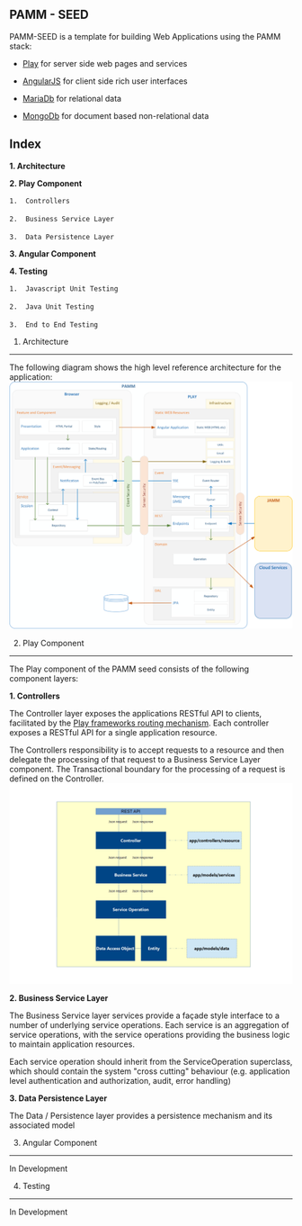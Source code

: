 PAMM - SEED
-----------

PAMM-SEED is a template for building Web Applications using the PAMM stack:

-   [Play](https://www.playframework.com/) for server side web pages and services

-   [AngularJS](https://angularjs.org/) for client side rich user interfaces

-   [MariaDb](https://mariadb.org/) for relational data

-   [MongoDb](https://www.mongodb.org/community) for document based non-relational data

Index
-----

**1. Architecture**

**2. Play Component**

    1.  Controllers

    2.  Business Service Layer

    3.  Data Persistence Layer

**3. Angular Component**

**4. Testing**

    1.  Javascript Unit Testing

    2.  Java Unit Testing

    3.  End to End Testing

1. Architecture
---------------

The following diagram shows the high level reference architecture for the application: ![](./docs/img/pamm.gif)

2. Play Component
-----------------

The Play component of the PAMM seed consists of the following component layers:

**1. Controllers**

The Controller layer exposes the applications RESTful API to clients, facilitated by the [Play frameworks routing mechanism](https://www.playframework.com/documentation/2.4.3/JavaRouting). Each controller exposes a RESTful API for a single application resource.

The Controllers responsibility is to accept requests to a resource and then delegate the processing of that request to a Business Service Layer component. The Transactional boundary for the processing of a request is defined on the Controller.![](./docs/img/play.gif)

**2. Business Service Layer**

The Business Service layer services provide a façade style interface to a number of underlying service operations. Each service is an aggregation of service operations, with the service operations providing the business logic to maintain application resources.

Each service operation should inherit from the ServiceOperation superclass, which should contain the system "cross cutting" behaviour (e.g. application level authentication and authorization, audit, error handling)

**3. Data Persistence Layer**

The Data / Persistence layer provides a persistence mechanism and its associated model

3. Angular Component
--------------------

In Development

4. Testing
----------

In Development
